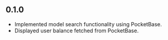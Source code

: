 ## 0.1.0

- Implemented model search functionality using PocketBase.
- Displayed user balance fetched from PocketBase.
